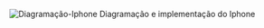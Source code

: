 ![Diagramação-Iphone](https://github.com/user-attachments/assets/1e6651b7-eb9b-46fa-b1d4-1e85d0fc48be)
Diagramação e implementação do Iphone
